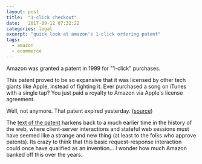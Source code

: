 ```yaml
---
layout: post
title:  "1-click checkout"
date:   2017-09-12 07:32:22
categories: legal
excerpt: "quick look at amazon's 1-click ordering patent"
tags:
  - amazon
  - ecommerce
---
```


Amazon was granted a patent in 1999 for "1-click" purchases.

This patent proved to be so expansive that it was licensed by other tech giants like Apple, instead of fighting it.  Ever purchased a song on iTunes with a single tap?  You just paid a royalty to Amazon via Apple's license agreement.

Well, not anymore.  That patent expired yesterday. ([source](http://www.businessinsider.com/amazons-patent-on-one-click-payments-to-expire-2017-1))

The [text of the patent](https://www.google.com/patents/US5960411) harkens back to a much earlier time in the history of the web, where client-server interactions and stateful web sessions must have seemed like a strange and new thing (at least to the folks who approve patents).  Its crazy to think that this basic request-response interaction could once have qualified as an invention... I wonder how much Amazon banked off this over the years.
